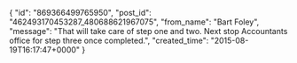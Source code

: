  {
   "id": "869366499765950",
   "post_id": "462493170453287_480688621967075",
   "from_name": "Bart Foley",
   "message": "That will take care of step one and two. Next stop Accountants office for step three once completed.",
   "created_time": "2015-08-19T16:17:47+0000"
 }
